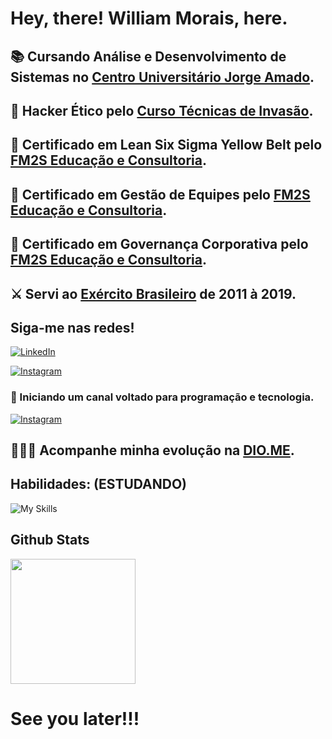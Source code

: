 # Hey, there! William Morais, here.

## 📚 Cursando Análise e Desenvolvimento de Sistemas no [Centro Universitário Jorge Amado](https://www.unijorge.edu.br/).

## 🎩 Hacker Ético pelo [Curso Técnicas de Invasão](https://sl.tecnicasdeinvasao.com/).

## 🥋 Certificado em Lean Six Sigma Yellow Belt pelo [FM2S Educação e Consultoria](https://ead.fm2s.com.br/).

## 🧱 Certificado em Gestão de Equipes pelo [FM2S Educação e Consultoria](https://ead.fm2s.com.br/).

## 🤵 Certificado em Governança Corporativa pelo [FM2S Educação e Consultoria](https://ead.fm2s.com.br/).

## ⚔ Servi ao [Exército Brasileiro](https://www.eb.mil.br/) de 2011 à 2019.

## Siga-me nas redes!

[![LinkedIn](https://img.shields.io/badge/LinkedIn-000?style=for-the-badge&logo=linkedin&logoColor=0E76A8)](https://www.linkedin.com/in/william-morais-19b199151/) 

[![Instagram](https://img.shields.io/badge/Instagram-000?style=for-the-badge&logo=instagram&logoColor=#cc16a8)](https://www.instagram.com/wl.williamlenon/)

### 🚀 Iniciando um canal voltado para programação e tecnologia.

[![Instagram](https://img.shields.io/badge/Instagram-000?style=for-the-badge&logo=instagram&logoColor=#cc16a8)](https://www.instagram.com/simplecode.me/)

## 🏃🏽‍♂️ Acompanhe minha evolução na [DIO.ME](https://www.dio.me/users/wl_williamlenon).

## Habilidades: (ESTUDANDO)

![My Skills](https://skillicons.dev/icons?i=java,html,css,git,github,python,c,vscode&theme=dark)

## Github Stats

  <a href="https://github.com/Schadelkonig">
    <img height="200em" src="https://github-readme-stats-sigma-five.vercel.app/api?username=Schadelkonig&show_icons=true&theme=tokyonight"/>
    
  </a>

# See you later!!!
